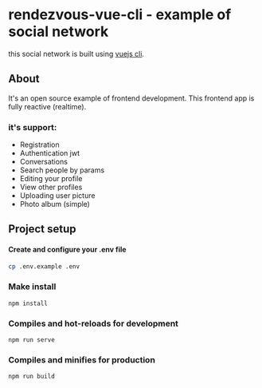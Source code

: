 # rendezvous-vue-cli - example of social network

this social network is built using  [vuejs cli](https://cli.vuejs.org/).

## About

It's an open source example of frontend development. This frontend app is fully reactive (realtime).

### it's support:
* Registration
* Authentication jwt
* Conversations
* Search people by params
* Editing your profile
* View other profiles
* Uploading user picture
* Photo album (simple)

## Project setup

#### Create and configure your .env file
```bash
cp .env.example .env
```

### Make install
```
npm install
```

### Compiles and hot-reloads for development
```
npm run serve
```

### Compiles and minifies for production
```
npm run build
```